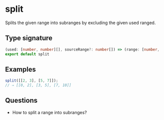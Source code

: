 # split

Splits the given range into subranges by excluding the given used ranged.

## Type signature

<!-- prettier-ignore-start -->
```typescript
(used: [number, number][], sourceRange?: number[]) => (range: [number, number]) => [number, number][];
export default split
```
<!-- prettier-ignore-end -->

## Examples

<!-- prettier-ignore-start -->
```javascript
split([[2, 3], [5, 7]]);
// ⇒ [[0, 2], [3, 5], [7, 10]]
```
<!-- prettier-ignore-end -->

## Questions

- How to split a range into subranges?
